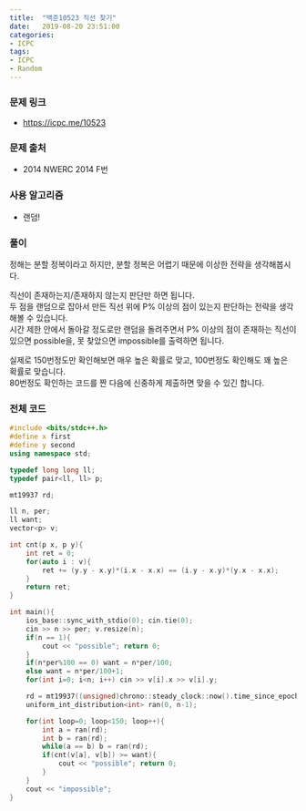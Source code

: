 ```yaml
---
title:  "백준10523 직선 찾기"
date:   2019-08-20 23:51:00
categories:
- ICPC
tags:
- ICPC
- Random
---
```


### 문제 링크
* https://icpc.me/10523

### 문제 출처
* 2014 NWERC 2014 F번

### 사용 알고리즘
* 랜덤!

### 풀이
정해는 분할 정복이라고 하지만, 분할 정복은 어렵기 때문에 이상한 전략을 생각해봅시다.

직선이 존재하는지/존재하지 않는지 판단만 하면 됩니다.<br>
두 점을 랜덤으로 잡아서 만든 직선 위에 P% 이상의 점이 있는지 판단하는 전략을 생각해볼 수 있습니다.<br>
시간 제한 안에서 돌아갈 정도로만 랜덤을 돌려주면서 P% 이상의 점이 존재하는 직선이 있으면 possible을, 못 찾았으면 impossible를 출력하면 됩니다.

실제로 150번정도만 확인해보면 매우 높은 확률로 맞고, 100번정도 확인해도 꽤 높은 확률로 맞습니다.<br>
80번정도 확인하는 코드를 짠 다음에 신중하게 제출하면 맞을 수 있긴 합니다.

### 전체 코드
```cpp
#include <bits/stdc++.h>
#define x first
#define y second
using namespace std;

typedef long long ll;
typedef pair<ll, ll> p;

mt19937 rd;

ll n, per;
ll want;
vector<p> v;

int cnt(p x, p y){
	int ret = 0;
	for(auto i : v){
		ret += (y.y - x.y)*(i.x - x.x) == (i.y - x.y)*(y.x - x.x);
	}
	return ret;
}

int main(){
	ios_base::sync_with_stdio(0); cin.tie(0);
	cin >> n >> per; v.resize(n);
	if(n == 1){
		cout << "possible"; return 0;
	}
	if(n*per%100 == 0) want = n*per/100;
	else want = n*per/100+1;
	for(int i=0; i<n; i++) cin >> v[i].x >> v[i].y;

	rd = mt19937((unsigned)chrono::steady_clock::now().time_since_epoch().count());
	uniform_int_distribution<int> ran(0, n-1);

	for(int loop=0; loop<150; loop++){
		int a = ran(rd);
		int b = ran(rd);
		while(a == b) b = ran(rd);
		if(cnt(v[a], v[b]) >= want){
			cout << "possible"; return 0;
		}
	}
	cout << "impossible";
}
```
